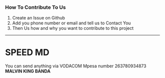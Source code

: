 ### How To Contribute To Us
1. Create an Issue on Github 
2. Add you phone number or email and tell us to Contact You
3. Then Us how and why you want to contribute to this project
-----------------------------------------------------------------


# SPEED MD

You can send anything via VODACOM Mpesa number 263780934873 <b> MALVIN KING BANDA </b>
